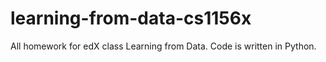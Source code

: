# learning-from-data-cs1156x

All homework for edX class Learning from Data. Code is written in Python.